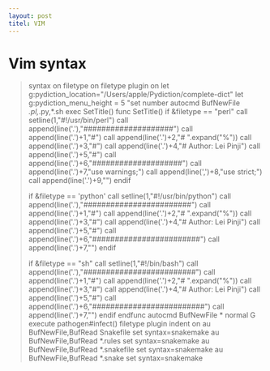 ```yaml
---
layout: post
titel: VIM
---
```


# Vim syntax

>syntax on
>filetype on 
>filetype plugin on
>let g:pydiction_location="/Users/apple/Pydiction/complete-dict"
>let g:pydiction_menu_height = 5 
>"set number
>autocmd BufNewFile *.pl,*.py,*.sh exec SetTitle()
>func SetTitle()
>    if &filetype == "perl"
>        call setline(1,"#!/usr/bin/perl")
>        call append(line('.'),"####################")
>        call append(line('.')+1,"#")
>        call append(line('.')+2,"#  ".expand("%"))
>        call append(line('.')+3,"#")
>        call append(line('.')+4,"#  Author: Lei Pinji")
>        call append(line('.')+5,"#")
>        call append(line('.')+6,"####################")
>        call append(line('.')+7,"use warnings;")
>        call append(line(',')+8,"use strict;")
>        call append(line('.')+9,"")
>    endif
>
>    if &filetype == 'python'
>        call setline(1,"#!/usr/bin/python")
>        call append(line('.'),"########################")
>        call append(line('.')+1,"#")
>        call append(line('.')+2,"#  ".expand("%"))
>        call append(line('.')+3,"#")
>        call append(line('.')+4,"#  Author: Lei Pinji")
>        call append(line('.')+5,"#")
>        call append(line('.')+6,"########################")
>        call append(line('.')+7,"")
>        endif
>
>    if &filetype == "sh"
>        call setline(1,"#!/bin/bash")
>        call append(line('.'),"#########################")
>        call append(line('.')+1,"#")
>        call append(line('.')+2,"#  ".expand("%"))
>        call append(line('.')+3,"#")
>        call append(line('.')+4,"#  Author: Lei Pinji")
>        call append(line('.')+5,"#")
>        call append(line('.')+6,"#########################")
>        call append(line('.')+7,"")
>    endif
>endfunc
>autocmd BufNewFile * normal G
>execute pathogen#infect()
>filetype plugin indent on 
>au BufNewFile,BufRead Snakefile set syntax=snakemake
>au BufNewFile,BufRead *.rules set syntax=snakemake
>au BufNewFile,BufRead *.snakefile set syntax=snakemake
>au BufNewFile,BufRead *.snake set syntax=snakemake
